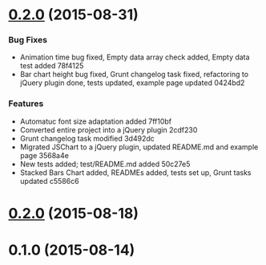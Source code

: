 <a name="0.2.0"></a>
# [0.2.0](//compare/0.3.0...v0.2.0) (2015-08-31)


### Bug Fixes

* Animation time bug fixed, Empty data array check added, Empty data test added 78f4125
* Bar chart height bug fixed, Grunt changelog task fixed, refactoring to jQuery plugin done, tests updated, example page updated 0424bd2

### Features

* Automatuc font size adaptation added 7ff10bf
* Converted entire project into a jQuery plugin 2cdf230
* Grunt changelog task modified 3d492dc
* Migrated JSChart to a jQuery plugin, updated README.md and example page 3568a4e
* New tests added; test/README.md added 50c27e5
* Stacked Bars Chart added, READMEs added, tests set up, Grunt tasks updated c5586c6



<a name="0.2.0"></a>
# [0.2.0](//compare/0.1.0...0.2.0) (2015-08-18)




<a name="0.1.0"></a>
# 0.1.0 (2015-08-14)




